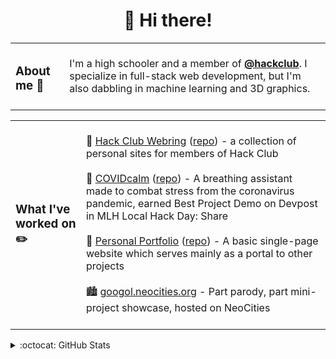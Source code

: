 <h1 align="center">👋 Hi there!</h1>

<table>
  <tr>
    <td>
      <h3>About me 🦖</h3>
    </td>
    <td>
      <br>
      I'm a high schooler and a member of <a href="https://github.com/hackclub"><b>@hackclub</b></a>. I specialize in full-stack web development, but I'm also dabbling in machine learning and 3D graphics.
      <br><br>
    </td>
  </tr>
</table>

<table>
  <tr>
    <td>
      <h3>What I've worked on ✏️</h3>
    </td>
    <td>
      <br>
      💍 <a href="https://webring.hackclub.com/">Hack Club Webring</a> (<a href="https://github.com/hackclub/webring">repo</a>) - a collection of personal sites for members of Hack Club<br><br>
      🦠 <a href="https://covidcalm.netlify.app/">COVIDcalm</a> (<a href="https://github.com/4Gleneyre/COVIDCalm">repo</a>) -  A breathing assistant made to combat stress from the coronavirus pandemic, earned Best Project Demo on Devpost in MLH Local Hack Day: Share<br><br>
      📓 <a href="https://googol.now.sh/">Personal Portfolio</a> (<a href="https://github.com/googol88/googol88.github.io">repo</a>) - A basic single-page website which serves mainly as a portal to other projects<br><br>
      🏙️ <a href="https://googol.neocities.org/">googol.neocities.org</a> - Part parody, part mini-project showcase, hosted on NeoCities
      <br><br>
    </td>
  </tr>
</table>
<details>
  <summary>:octocat: GitHub Stats</summary>
  <img src="https://github-readme-stats.vercel.app/api?username=googol88&theme=dark" alt="GitHub Stats"/>
  <br>
  <img src="https://komarev.com/ghpvc/?username=googol88&style=flat-square&color=151515" alt="GitHub Profile Views"/>
</details>

